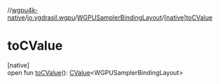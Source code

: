//[wgpu4k-native](../../../index.md)/[io.ygdrasil.wgpu](../index.md)/[WGPUSamplerBindingLayout](index.md)/[[native]toCValue]([native]to-c-value.md)

# toCValue

[native]\
open fun [toCValue]([native]to-c-value.md)(): [CValue](https://kotlinlang.org/api/core/kotlin-stdlib/kotlinx.cinterop/-c-value/index.html)&lt;WGPUSamplerBindingLayout&gt;
